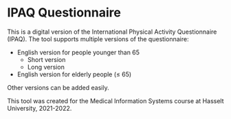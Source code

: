 # IPAQ Questionnaire

This is a digital version of the International Physical Activity Questionnaire (IPAQ). The tool supports multiple versions of the questionnaire:

- English version for people younger than 65
  - Short version
  - Long version
- English version for elderly people ($\le$ 65)

Other versions can be added easily.

This tool was created for the Medical Information Systems course at Hasselt University, 2021-2022.
